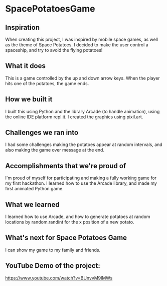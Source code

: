 # SpacePotatoesGame

## Inspiration
When creating this project, I was inspired by mobile space games, as well as the theme of Space Potatoes. I decided to make the user control a spaceship, and try to avoid the flying potatoes!

## What it does
This is a game controlled by the up and down arrow keys. When the player hits one of the potatoes, the game ends.

## How we built it
I built this using Python and the library Arcade (to handle animation), using the online IDE platform repl.it. I created the graphics using pixil.art.

## Challenges we ran into
I had some challenges making the potatoes appear at random intervals, and also making the game over message at the end.

## Accomplishments that we're proud of
I'm proud of myself for participating and making a fully working game for my first hackathon. I learned how to use the Arcade library, and made my first animated Python game.

## What we learned
I learned how to use Arcade, and how to generate potatoes at random locations by random.randint for the x position of a new potato. 

## What's next for Space Potatoes Game
I can show my game to my family and friends.

## YouTube Demo of the project:
https://www.youtube.com/watch?v=BUnvvM9lMWs

